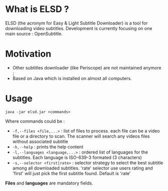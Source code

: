 # What is ELSD ?

ELSD (the acronym for Easy & Light Subtitle Downloader) is a tool for downloading video subtitles.
Development is currently focusing on one main source : OpenSubtitle.

# Motivation

* Other subtitles downloader (like Periscope) are not maintained anymore ;
* Based on Java which is installed on almost all computers.

# Usage

`java -jar elsd.jar <commands>`

Where commands could be :
* `-f,--files <file,...>` : list of files to process. each file can be a video file or a directory to scan. The scanner will search any videos files without associated subtitle
* `-h,--help` : prints the help content
* `-l,--languages <language,...>` : ordered list of languages for the subtitles. Each language is ISO-639-3 formated (3 characters)
* `-s,--selector <first|rate>` : selector strategy to select the best subtitle among all downloaded subtitles. 'rate' selector use users rating and 'first' will just pick the first subtitle found. Default is 'rate'

**Files** and **languages** are mandatory fields.